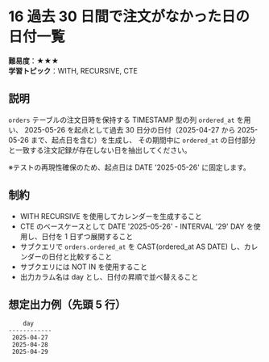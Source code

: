 # 16 過去 30 日間で注文がなかった日の日付一覧

**難易度**：★★★  
**学習トピック**：WITH, RECURSIVE, CTE

## 説明
`orders` テーブルの注文日時を保持する TIMESTAMP 型の列 `ordered_at` を用い、
2025-05-26 を起点として過去 30 日分の日付（2025-04-27 から 2025-05-26 まで、起点日を含む）を生成し、
その期間中に `ordered_at` の日付部分と一致する注文記録が存在しない日を抽出してください。

※テストの再現性確保のため、起点日は DATE '2025-05-26' に固定します。

## 制約
* WITH RECURSIVE を使用してカレンダーを生成すること
* CTE のベースケースとして DATE '2025-05-26' - INTERVAL '29' DAY を使用し、日付を 1 日ずつ展開すること
* サブクエリで `orders.ordered_at` を CAST(ordered_at AS DATE) し、カレンダーの日付と比較すること
* サブクエリには NOT IN を使用すること
* 出力カラム名は day とし、日付の昇順で並べ替えること

## 想定出力例（先頭 5 行）

```
    day     
------------
 2025-04-27
 2025-04-28
 2025-04-29
```
